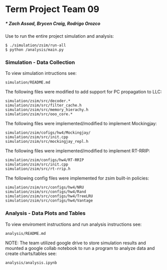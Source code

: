 # Term Project Team 09
##### * Zach Assad, Brycen Craig, Rodrigo Orozco 

Use to run the entire project simulation and analysis:

```
$ ./simulation/zsim/run-all
$ python /analysis/main.py
```

### Simulation - Data Collection
To view simulation intructions see:

```
simulation/README.md
```


The following files were modified to add support for PC propagation to LLC:

```
simulation/zsim/src/decoder.*
simulation/zsim/src/filter_cache.h
simulation/zsim/src/memory_hierachy.h
simulation/zsim/src/ooo_core.*
```


The following files were implemented/modified to implement Mockingjay:

```
simulation/zsim/cofigs/hw4/Mockingjay/
simulation/zsim/src/init.cpp
simulation/zsim/src/mockingjay_repl.h
```


The following files were implemented/modified to implement RT-RRIP:

```
simulation/zsim/configs/hw4/RT-RRIP
simulation/zsim/src/init.cpp
simulation/zsim/src/rt-rrip.h
```


The following config files were implemented for zsim built-in policies:

```
simulation/zsim/src/configs/hw4/NRU
simulation/zsim/src/configs/hw4/Rand
simulation/zsim/src/configs/hw4/TreeLRU
simulation/zsim/src/configs/hw4/Vantage
```


### Analysis - Data Plots and Tables
To view enviroment instructions and run analysis instructions see:

```
analysis/README.md
```


NOTE: The team utilized google drive to store simulation results and mounted a google collab notebook to run a program to analyze data and create charts/tables see:

```
analysis/analysis.ipynb
```
